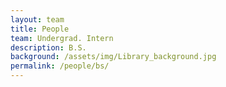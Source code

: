 ```yaml
---
layout: team
title: People
team: Undergrad. Intern
description: B.S.
background: /assets/img/Library_background.jpg
permalink: /people/bs/
---
```


